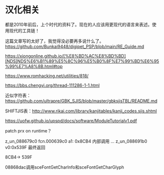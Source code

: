 # 汉化相关

都是2010年前后，上个时代的资料了。现在的人应该用更现代的语言来表述。使用现代的工具链！

这篇文章写的太好了，我觉得没必要再多说什么了。
https://github.com/Bunkai9448/digipet_PSP/blob/main/RE_Guide.md

https://xiongonline.github.io/[%E8%BD%AC%E8%BD%BD][NDS]NDS%E6%B1%89%E5%8C%96%E5%B0%8F%E7%99%BD%E6%95%99%E7%A8%8B.html#top

https://www.romhacking.net/utilities/818/

https://bbs.chengyi.org/thread-111286-1-1.html

近似字符表：https://github.com/ultrapre/GBK_SJIS/blob/master/gbksjisTBL/README.md

SHIFTJIS表：http://www.rikai.com/library/kanjitables/kanji_codes.sjis.shtml

https://uofw.github.io/upspd/docs/software/ModuleTutorialv1.pdf

patch prx on runtime？

z_un_088679c0
fcn.000639c0
a1: 0x8CB4
内部调用
...
z_un_088691b0
v0:0x539F
最终返回

8CB4-> 539F

08868dac调用sceFontGetCharInfo和sceFontGetCharGlyph
